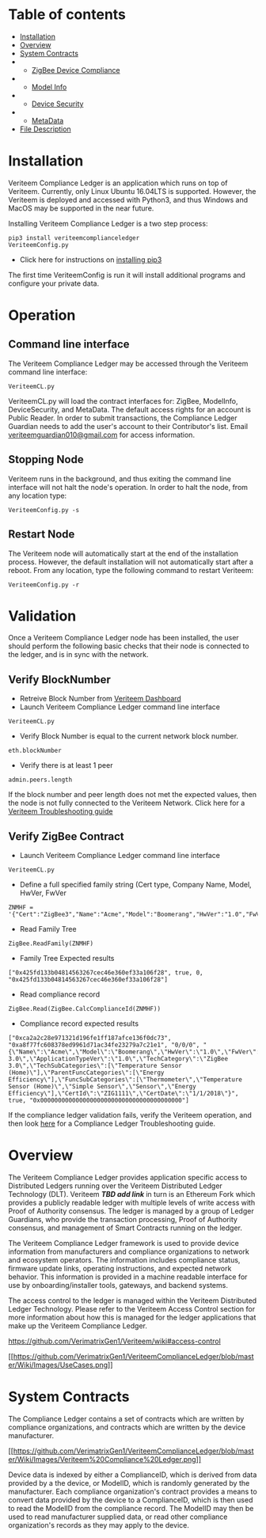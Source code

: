 Table of contents
=================

<!--ts-->
   * [Installation](https://github.com/VerimatrixGen1/VeriteemComplianceLedger/wiki#installation)
   * [Overview](https://github.com/VerimatrixGen1/VeriteemComplianceLedger/wiki#overview)
   * [System Contracts](https://github.com/VerimatrixGen1/VeriteemComplianceLedger/wiki#system-contracts)
   * * [ZigBee Device Compliance](https://github.com/VerimatrixGen1/VeriteemComplianceLedger/wiki/ZigBee-Device-Compliance)
   * * [Model Info](https://github.com/VerimatrixGen1/VeriteemComplianceLedger/wiki/Model-Info)
   * * [Device Security](https://github.com/VerimatrixGen1/VeriteemComplianceLedger/wiki/Device-Security)
   * * [MetaData](https://github.com/VerimatrixGen1/VeriteemComplianceLedger/wiki/MetaData)
   * [File Description](https://github.com/VerimatrixGen1/VeriteemComplianceLedger/wiki/File-Description)
  <!--te-->

# Installation
Veriteem Compliance Ledger is an application which runs on top of Veriteem.  Currently, only Linux Ubuntu 16.04LTS is supported.  However, the Veriteem is deployed and accessed with Python3, and thus Windows and MacOS may be supported in the near future.

Installing Veriteem Compliance Ledger is a two step process:
```
pip3 install veriteemcomplianceledger
VeriteemConfig.py
```
* Click here for instructions on [installing pip3](https://github.com/VerimatrixGen1/Veriteem/wiki/Detailed-Installation-and-Troubleshooting#installing-pip3)

The first time VeriteemConfig is run it will install additional programs and configure your private data.

# Operation
## Command line interface
The Veriteem Compliance Ledger may be accessed through the Veriteem command line interface:
```
VeriteemCL.py
```

VeriteemCL.py will load the contract interfaces for: ZigBee, ModelInfo, DeviceSecurity, and MetaData.  The default access rights for an account is Public Reader.  In order to submit transactions, the Compliance Ledger Guardian needs to add the user's account to their Contributor's list.  Email veriteemguardian010@gmail.com for access information.

## Stopping Node
Veriteem runs in the background, and thus exiting the command line interface will not halt the node's operation.  In order to halt the node, from any location type:
```
VeriteemConfig.py -s
```

## Restart Node
The Veriteem node will automatically start at the end of the installation process.  However, the default installation will not automatically start after a reboot.  From any location, type the following command to restart Veriteem:
```
VeriteemConfig.py -r
```

# Validation
Once a Veriteem Compliance Ledger node has been installed, the user should perform the following basic checks that their node is connected to the ledger, and is in sync with the network.

## Verify BlockNumber
* Retreive Block Number from [Veriteem Dashboard](http://www.veriteem.complianceblockchain.org/Veriteem/Dashboard/NetworkMap)
* Launch Veriteem Compliance Ledger command line interface
```
VeriteemCL.py
```
* Verify Block Number is equal to the current network block number.
```
eth.blockNumber
```
* Verify there is at least 1 peer
```
admin.peers.length
```

If the block number and peer length does not met the expected values, then the node is not fully connected to the Veriteem Network.  Click here for a [Veriteem Troubleshooting guide](https://github.com/VerimatrixGen1/Veriteem/wiki/Detailed-Installation-and-Troubleshooting)

## Verify ZigBee Contract
* Launch Veriteem Compliance Ledger command line interface
```
VeriteemCL.py
```
* Define a full specified family string (Cert type, Company Name, Model, HwVer, FwVer
```
ZNMHF = '{"Cert":"ZigBee3","Name":"Acme","Model":"Boomerang","HwVer":"1.0","FwVer":"1.0"}'
```
* Read Family Tree
```
ZigBee.ReadFamily(ZNMHF)
```
* Family Tree Expected results
```
["0x425fd133b04814563267cec46e360ef33a106f28", true, 0, "0x425fd133b04814563267cec46e360ef33a106f28"]
```
* Read compliance record
```
ZigBee.Read(ZigBee.CalcComplianceId(ZNMHF))
```
* Compliance record expected results
```
["0xca2a2c28e971321d196fe1ff187afce136f0dc73", "0xa8f77fc608378ed9961d71ac34fe23279a7c21e1", "0/0/0", "{\"Name\":\"Acme\",\"Model\":\"Boomerang\",\"HwVer\":\"1.0\",\"FwVer\":\"1.0\",\"Sku\":\"1111\",\"ApplicationType\":\"ZigBee 3.0\",\"ApplicationTypeVer\":\"1.0\",\"TechCategory\":\"ZigBee 3.0\",\"TechSubCategories\":[\"Temperature Sensor (Home)\"],\"ParentFuncCategories\":[\"Energy Efficiency\"],\"FuncSubCategories\":[\"Thermometer\",\"Temperature Sensor (Home)\",\"Simple Sensor\",\"Sensor\",\"Energy Efficiency\"],\"CertId\":\"ZIG1111\",\"CertDate\":\"1/1/2018\"}", true, "0x0000000000000000000000000000000000000000"]
```

If the compliance ledger validation fails, verify the Veriteem operation, and then look [here](https://github.com/VerimatrixGen1/VeriteemComplianceLedger/wiki/Detailed-Installation-and-Troubleshooting) for a Compliance Ledger Troubleshooting guide.

# Overview
The Veriteem Compliance Ledger provides application specific access to Distributed Ledgers running over the Veriteem Distributed Ledger Technology (DLT).  Veriteem  ***TBD add link*** in turn is an Ethereum Fork which provides a publicly readable ledger with multiple levels of write access with Proof of Authority consensus.  The ledger is managed by a group of Ledger Guardians, who provide the transaction processing, Proof of Authority consensus, and management of Smart Contracts running on the ledger.

The Veriteem Compliance Ledger framework is used to provide device information from manufacturers and compliance organizations to network and ecosystem operators.  The information includes compliance status, firmware update links, operating instructions, and expected network behavior.  This information is provided in a machine readable interface for use by onboarding/installer tools, gateways, and backend systems.

The access control to the ledger is managed within the Veriteem Distributed Ledger Technology.  Please refer to the Veriteem Access Control section for more information about how this is managed for the ledger applications that make up the Veriteem Compliance Ledger.

https://github.com/VerimatrixGen1/Veriteem/wiki#access-control

[[https://github.com/VerimatrixGen1/VeriteemComplianceLedger/blob/master/Wiki/Images/UseCases.png]]

# System Contracts
The Compliance Ledger contains a set of contracts which are written by compliance organizations, and contracts which are written by the device manufacturer.

[[https://github.com/VerimatrixGen1/VeriteemComplianceLedger/blob/master/Wiki/Images/Veriteem%20Compliance%20Ledger.png]]

Device data is indexed by either a ComplianceID, which is derived from data provided by a the device, or ModelID, which is randomly generated by the manufacturer.  Each compliance organization's contract provides a means to convert data provided by the device to a ComplianceID, which is then used to read the ModelID from the compliance record.  The ModelID may then be used to read manufacturer supplied data, or read other compliance organization's records as they may apply to the device.

